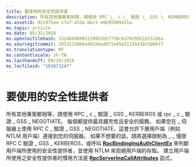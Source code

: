 ```yaml
---
title: 要使用的安全性提供者
description: 所有其他專案都相等，請使用 RPC \_ c \_ 驗證 \_ GSS \_ KERBEROS 或 rpc \_ c \_ 驗證 \_ GSS \_ NEGOTIATE。
ms.assetid: 921975ae-17e7-433a-bbc5-e6b95989d31a
ms.topic: article
ms.date: 05/31/2018
ms.openlocfilehash: 33248d989031390b1b57730c637829922d15166a
ms.sourcegitcommit: 2d531328b6ed82d4ad971a45a5131b430c5866f7
ms.translationtype: MT
ms.contentlocale: zh-TW
ms.lasthandoff: 09/16/2019
ms.locfileid: "103673247"
---
```

# <a name="which-security-provider-to-use"></a>要使用的安全性提供者

所有其他專案都相等，請使用 RPC \_ c \_ 驗證 \_ GSS \_ KERBEROS 或 rpc \_ c \_ 驗證 \_ GSS \_ NEGOTIATE。 每個都提供最具擴充性且安全的服務。 如果您在 \_ 伺服器上使用 RPC C \_ 驗證 \_ GSS \_ NEGOTIATE，這會允許下層用戶端（例如 NTLM 用戶端）連接到您的伺服器。 如果不想要的話，請將選擇限制為 \_ \_ 僅限 RPC C 驗證 \_ GSS \_ KERBEROS，或呼叫 [**RpcBindingInqAuthClientEx**](/windows/desktop/api/Rpcdce/nf-rpcdce-rpcbindinginqauthclientex) 來判斷用戶端所使用的安全性提供者，並使用 NTLM 來拒絕用戶端的存取。 建立用戶端所使用之安全性提供者的慣用方法是 [**RpcServerInqCallAttributes**](/windows/desktop/api/Rpcasync/nf-rpcasync-rpcserverinqcallattributesa) 函式。

 

 





